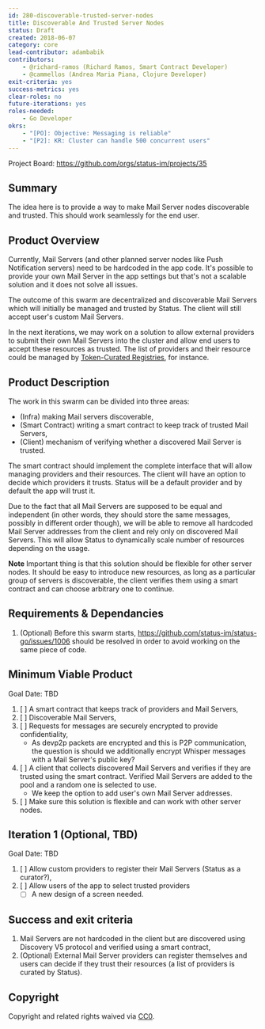 ```yaml
---
id: 280-discoverable-trusted-server-nodes
title: Discoverable And Trusted Server Nodes
status: Draft
created: 2018-06-07
category: core
lead-contributor: adambabik
contributors:
    - @richard-ramos (Richard Ramos, Smart Contract Developer)
    - @cammellos (Andrea Maria Piana, Clojure Developer)
exit-criteria: yes
success-metrics: yes
clear-roles: no
future-iterations: yes
roles-needed:
    - Go Developer
okrs:
    - "[PO]: Objective: Messaging is reliable"
    - "[P2]: KR: Cluster can handle 500 concurrent users"
---
```


Project Board: https://github.com/orgs/status-im/projects/35

## Summary
The idea here is to provide a way to make Mail Server nodes discoverable and trusted. This should work seamlessly for the end user.

## Product Overview
Currently, Mail Servers (and other planned server nodes like Push Notification servers) need to be hardcoded in the app code. It's possible to provide your own Mail Server in the app settings but that's not a scalable solution and it does not solve all issues.

The outcome of this swarm are decentralized and discoverable Mail Servers which will initially be managed and trusted by Status. The client will still accept user's custom Mail Servers.

In the next iterations, we may work on a solution to allow external providers to submit their own Mail Servers into the cluster and allow end users to accept these resources as trusted. The list of providers and their resource could be managed by [Token-Curated Registries](https://docs.google.com/document/d/1BWWC__-Kmso9b7yCI_R7ysoGFIT9D_sfjH3axQsmB6E), for instance.

## Product Description
The work in this swarm can be divided into three areas:
- (Infra) making Mail servers discoverable,
- (Smart Contract) writing a smart contract to keep track of trusted Mail Servers,
- (Client) mechanism of verifying whether a discovered Mail Server is trusted.

The smart contract should implement the complete interface that will allow managing providers and their resources. The client will have an option to decide which providers it trusts. Status will be a default provider and by default the app will trust it.

Due to the fact that all Mail Servers are supposed to be equal and independent (in other words, they should store the same messages, possibly in different order though), we will be able to remove all hardcoded Mail Server addresses from the client and rely only on discovered Mail Servers. This will allow Status to dynamically scale number of resources depending on the usage.

**Note** Important thing is that this solution should be flexible for other server nodes. It should be easy to introduce new resources, as long as a particular group of servers is discoverable, the client verifies them using a smart contract and can choose arbitrary one to continue.

## Requirements & Dependancies
1. (Optional) Before this swarm starts, https://github.com/status-im/status-go/issues/1006 should be resolved in order to avoid working on the same piece of code.

## Minimum Viable Product

Goal Date: TBD

1. [ ] A smart contract that keeps track of providers and Mail Servers,
1. [ ] Discoverable Mail Servers,
1. [ ] Requests for messages are securely encrypted to provide confidentiality,
    * As devp2p packets are encrypted and this is P2P communication, the question is should we additionally encrypt Whisper messages with a Mail Server's public key?
1. [ ] A client that collects discovered Mail Servers and verifies if they are trusted using the smart contract. Verified Mail Servers are added to the pool and a random one is selected to use.
    * We keep the option to add user's own Mail Server addresses.
1. [ ] Make sure this solution is flexible and can work with other server nodes.

## Iteration 1 (Optional, TBD)

Goal Date: TBD

1. [ ] Allow custom providers to register their Mail Servers (Status as a curator?),
1. [ ] Allow users of the app to select trusted providers
    * [ ] A new design of a screen needed.

## Success and exit criteria

1. Mail Servers are not hardcoded in the client but are discovered using Discovery V5 protocol and verified using a smart contract,
1. (Optional) External Mail Server providers can register themselves and users can decide if they trust their resources (a list of providers is curated by Status).

## Copyright
Copyright and related rights waived via [CC0](https://creativecommons.org/publicdomain/zero/1.0/).
